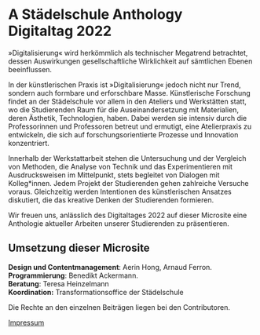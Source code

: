 # A Städelschule Anthology<br/>Digitaltag 2022

»Digitalisierung« wird herkömmlich als technischer Megatrend betrachtet, dessen Auswirkungen gesellschaftliche Wirklichkeit auf sämtlichen Ebenen beeinflussen.

In der künstlerischen Praxis ist »Digitalisierung« jedoch nicht nur Trend, sondern auch formbare und erforschbare Masse. Künstlerische Forschung findet an der Städelschule vor allem in den Ateliers und Werkstätten statt, wo die Studierenden Raum für die Auseinandersetzung mit Materialien, deren Ästhetik, Technologien, haben. Dabei werden sie intensiv durch die Professorinnen und Professoren betreut und ermutigt, eine Atelierpraxis zu entwickeln, die sich auf forschungsorientierte Prozesse und Innovation konzentriert.

Innerhalb der Werkstattarbeit stehen die Untersuchung und der Vergleich von Methoden, die Analyse von Technik und das Experimentieren mit Ausdrucksweisen im Mittelpunkt, stets begleitet von Dialogen mit Kolleg\*innen. Jedem Projekt der Studierenden gehen zahlreiche Versuche voraus. Gleichzeitig werden Intentionen des künstlerischen Ansatzes diskutiert, die das kreative Denken der Studierenden formieren.

Wir freuen uns, anlässlich des Digitaltages 2022 auf dieser Microsite eine Anthologie aktueller Arbeiten unserer Studierenden zu präsentieren.

## Umsetzung dieser Microsite

**Design und Contentmanagement**: Aerin Hong, Arnaud Ferron.\
**Programmierung**: Benedikt Ackermann.\
**Beratung**: Teresa Heinzelmann\
**Koordination:** Transformationsoffice der Städelschule

Die Rechte an den einzelnen Beiträgen liegen bei den Contributoren.

[Impressum](https://staedelschule.de/de/impressum)
